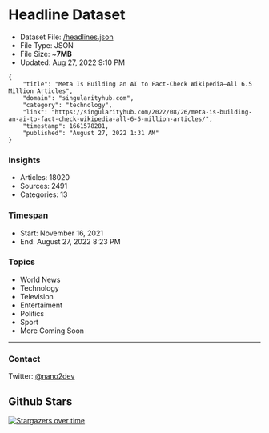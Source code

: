 # Headline Dataset

- Dataset File: [/headlines.json](https://raw.githubusercontent.com/fwd/news/master/headlines.json) 
- File Type: JSON
- File Size: ~**7MB**
- Updated: Aug 27, 2022 9:10 PM

```
{
    "title": "Meta Is Building an AI to Fact-Check Wikipedia—All 6.5 Million Articles",
    "domain": "singularityhub.com",
    "category": "technology",
    "link": "https://singularityhub.com/2022/08/26/meta-is-building-an-ai-to-fact-check-wikipedia-all-6-5-million-articles/",
    "timestamp": 1661578281,
    "published": "August 27, 2022 1:31 AM"
}
```

### Insights

- Articles: 18020
- Sources: 2491
- Categories: 13

### Timespan

- Start: November 16, 2021
- End: August 27, 2022 8:23 PM

### Topics

- World News
- Technology
- Television
- Entertaiment
- Politics
- Sport
- More Coming Soon

---

### Contact 

Twitter: [@nano2dev](https://twitter.com/nano2dev)

## Github Stars

[![Stargazers over time](https://starchart.cc/fwd/news.svg)](https://starchart.cc/fwd/news)
	